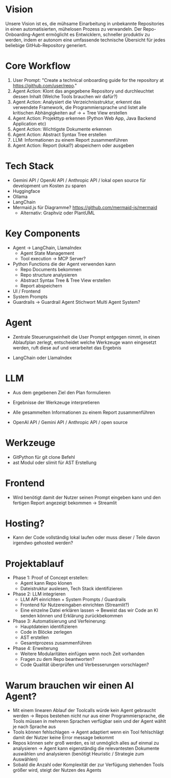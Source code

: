 # Vision
Unsere Vision ist es, die mühsame Einarbeitung in unbekannte Repositories in einen automatisierten, mühelosen Prozess zu verwandeln. Der Repo-Onboarding-Agent ermöglicht es Entwicklern, schneller produktiv zu werden, indem er autonom eine umfassende technische Übersicht für jedes beliebige GitHub-Repository generiert.



# Core Workflow
1. User Prompt: "Create a technical onboarding guide for the repository at https://github.com/user/repo."
2. Agent Action:  Klont das angegebene Repository und durchleuchtet dessen Inhalt (Welche Tools brauchen wir dafür?)
3. Agent Action:  Analysiert die Verzeichnisstruktur, erkennt das verwendete Framework, die Programmiersprache und listet alle kritischen Abhängigkeiten auf -> + Tree View erstellen
4. Agent Action: Projekttyp erkennen (Python Web App, Java Backend Application etc) 
5. Agent Action: Wichtigste Dokumente erkennen
6. Agent Action: Abstract Syntax Tree erstellen
7. LLM: Informationen zu einem Report zusammenführen
8. Agent Action: Report (lokal?) abspeichern oder ausgeben





# Tech Stack
- Gemini API / OpenAI API / Anthropic API / lokal open source für development um Kosten zu sparen
- Huggingface
- Ollama
- LangChain
- Mermaid.js für Diagramme? https://github.com/mermaid-js/mermaid
    - Alternativ: Graphviz oder PlantUML




# Key Components
- Agent -> LangChain, LlamaIndex
    - Agent State Management
    - Tool execution -> MCP Server?
- Python Functions die der Agent verwenden kann
    - Repo Documents bekommen
    - Repo structure analysieren
    - Abstract Syntax Tree & Tree View erstellen
    - Report abspeichern
- UI / Frontend
- System Prompts
- Guardrails -> Guardrail Agent Stichwort Multi Agent System?

# Agent
- Zentrale Steuerungseinheit die User Prompt entgegen nimmt, in einen Ablaufplan zerlegt, entscheidet welche Werkzeuge wann eingesetzt werden, ruft diese auf und verarbeitet das Ergebnis

- LangChain oder LlamaIndex

# LLM
- Aus dem gegebenen Ziel den Plan formulieren
- Ergebnisse der Werkzeuge interpretieren
- Alle gesammelten Informationen zu einem Report zusammenführen

- OpenAI API / Gemini API / Anthropic API / open source

# Werkzeuge
- GitPython für git clone Befehl
- ast Modul oder slimit für AST Erstellung

# Frontend
- Wird benötigt damit der Nutzer seinen Prompt eingeben kann und den fertigen Report angezeigt bekommen 
-> Streamlit

# Hosting?
- Kann der Code vollständig lokal laufen oder muss dieser / Teile davon irgendwo gehosted werden?



# Projektablauf
- Phase 1: Proof of Concept erstellen:
    - Agent kann Repo klonen
    - Dateistruktur auslesen, Tech Stack identifizieren
- Phase 2: LLM integrieren
    - LLM API einrichten + System Prompts / Guardrails
    - Frontend für Nutzereingaben einrichten (Streamlit?)
    - Eine einzelne Datei erklären lassen
    -> Beweist das wir Code an KI senden können und Erklärung zurückbekommen
- Phase 3: Automatisierung und Verfeinerung:
    - Hauptdateien identifizieren
    - Code in Blöcke zerlegen
    - AST erstellen
    - Gesamtprozess zusammenführen
- Phase 4: Erweiterung
    - Weitere Modularitäten einfügen wenn noch Zeit vorhanden 
    - Fragen zu dem Repo beantworten?
    - Code Qualität überprüfen und Verbesserungen vorschlagen?


# Warum brauchen wir einen AI Agent?
- Mit einem linearen Ablauf der Toolcalls würde kein Agent gebraucht werden
-> Repos bestehen nicht nur aus einer Programmiersprache, die Tools müssen in mehreren Sprachen verfügbar sein und der Agent wählt je nach Sprache aus
- Tools können fehlschlagen
-> Agent adaptiert wenn ein Tool fehlschlägt damit der Nutzer keine Error message bekommt
- Repos können sehr groß werden, es ist unmöglich alles auf einmal zu analysieren
-> Agent kann eigenständig die relevantesten Dokumente auswählen und analysieren (benötigt Heuristic / Strategie zum Auswählen)
- Sobald die Anzahl oder Komplexität der zur Verfügung stehenden Tools größer wird, steigt der Nutzen des Agents
